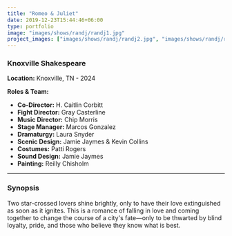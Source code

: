 ```yaml
---
title: "Romeo & Juliet"
date: 2019-12-23T15:44:46+06:00
type: portfolio
image: "images/shows/randj/randj1.jpg"
project_images: ["images/shows/randj/randj2.jpg", "images/shows/randj/randj3.jpg"]
---
```


### Knoxville Shakespeare
**Location:** Knoxville, TN - 2024

**Roles & Team:**
- **Co-Director:** H. Caitlin Corbitt
- **Fight Director:** Gray Casterline
- **Music Director:** Chip Morris
- **Stage Manager:** Marcos Gonzalez
- **Dramaturgy:** Laura Snyder
- **Scenic Design:** Jamie Jaymes & Kevin Collins
- **Costumes:** Patti Rogers
- **Sound Design:** Jamie Jaymes
- **Painting:** Reilly Chisholm

---

### Synopsis
Two star-crossed lovers shine brightly, only to have their love extinguished as soon as it ignites. This is a romance of falling in love and coming together to change the course of a city's fate—only to be thwarted by blind loyalty, pride, and those who believe they know what is best.
